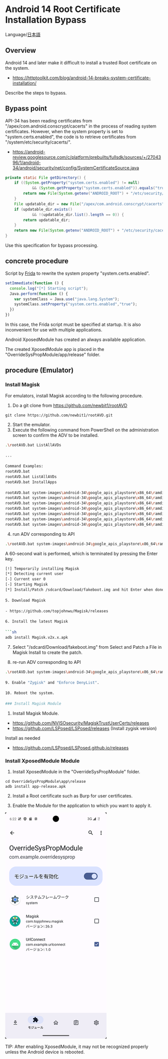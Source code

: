 Android 14 Root Certificate Installation Bypass
=============

Language/[日本語](Readme-ja.md)

## Overview

Android 14 and later make it difficult to install a trusted Root certificate on the system.

- https://httptoolkit.com/blog/android-14-breaks-system-certificate-installation/

Describe the steps to bypass.

## Bypass point

API-34 has been reading certificates from "/apex/com.android.conscrypt/cacerts" in the process of reading system certificates.
However, when the system property is set to "system.certs.enabled", the code is to retrieve certificates from "/system/etc/security/cacerts/".

- https://android-review.googlesource.com/c/platform/prebuilts/fullsdk/sources/+/2704396/1/android-34/android/security/net/config/SystemCertificateSource.java

````java
private static File getDirectory() {
    if ((System.getProperty("system.certs.enabled") != null)
            && (System.getProperty("system.certs.enabled")).equals("true")) {
        return new File(System.getenv("ANDROID_ROOT") + "/etc/security/cacerts");
    }
    File updatable_dir = new File("/apex/com.android.conscrypt/cacerts");
    if (updatable_dir.exists()
            && !(updatable_dir.list().length == 0)) {
        return updatable_dir;
    }
    return new File(System.getenv("ANDROID_ROOT") + "/etc/security/cacerts");
}
````

Use this specification for bypass processing.

## concrete procedure

Script by [Frida](https://frida.re/) to rewrite the system property "system.certs.enabled".

````js
setImmediate(function () {
  console.log("[*] Starting script");
  Java.perform(function () {
    var systemClass = Java.use("java.lang.System");
    systemClass.setProperty("system.certs.enabled","true");
  })
})
````

In this case, the Frida script must be specified at startup.
It is also inconvenient for use with multiple applications.

Android XposedModule has created an always available application.

The created XposedModule app is placed in the "OverrideSysPropModule/app/release" folder.

## procedure (Emulator)

### Install Magisk 

For emulators, install Magisk according to the following procedure.

1. Do a git clone from https://github.com/newbit1/rootAVD

```
git clone https://github.com/newbit1/rootAVD.git
```

2. Start the emulator.
3. Execute the following command from PowerShell on the administration screen to confirm the ADV to be installed.

```sh
.\rootAVD.bat ListAllAVDs

...

Command Examples:
rootAVD.bat
rootAVD.bat ListAllAVDs
rootAVD.bat InstallApps

rootAVD.bat system-images\android-34\google_apis_playstore\x86_64\ramdisk.img
rootAVD.bat system-images\android-34\google_apis_playstore\x86_64\ramdisk.img FAKEBOOTIMG
rootAVD.bat system-images\android-34\google_apis_playstore\x86_64\ramdisk.img DEBUG PATCHFSTAB GetUSBHPmodZ
rootAVD.bat system-images\android-34\google_apis_playstore\x86_64\ramdisk.img restore
rootAVD.bat system-images\android-34\google_apis_playstore\x86_64\ramdisk.img InstallKernelModules
rootAVD.bat system-images\android-34\google_apis_playstore\x86_64\ramdisk.img InstallPrebuiltKernelModules
rootAVD.bat system-images\android-34\google_apis_playstore\x86_64\ramdisk.img InstallPrebuiltKernelModules GetUSBHPmodZ PATCHFSTAB DEBUG
```

4. run ADV corresponding to API

```sh
.\rootAVD.bat system-images\android-34\google_apis_playstore\x86_64\ramdisk.img FAKEBOOTIMG
```

A 60-second wait is performed, which is terminated by pressing the Enter key.

```sh
[!] Temporarily installing Magisk
[*] Detecting current user
[-] Current user 0
[-] Starting Magisk
[*] Install/Patch /sdcard/Download/fakeboot.img and hit Enter when done(max. 60s)

5. Download Magisk

- https://github.com/topjohnwu/Magisk/releases

6. Install the latest Magisk

```sh
adb install Magisk.v2x.x.apk
```

7. Select "/sdcard/Download/fakeboot.img" from Select and Patch a File in Magisk Install to create the patch.

8. re-run ADV corresponding to API

```sh
.\rootAVD.bat system-images\android-34\google_apis_playstore\x86_64\ramdisk.img FAKEBOOTIMG

9. Enable "Zygisk" and "Enforce DenyList".

10. Reboot the system.

### Install Magisk Module

```
1. Install Magisk Module.

- https://github.com/NVISOsecurity/MagiskTrustUserCerts/releases
- https://github.com/LSPosed/LSPosed/releases (Install zygisk version)

Install as needed

- https://github.com/LSPosed/LSPosed.github.io/releases

### Install XposedModule Module 

1. Install XposedModule in the "OverrideSysPropModule" folder.

````
cd OverrideSysPropModule\app\release
adb install app-release.apk
````

2. Install a Root certificate such as Burp for user certificates.

3. Enable the Module for the application to which you want to apply it.

![OverrideSysProp](images/OverrideSysProp.png)

TIP: After enabling XposedModule, it may not be recognized properly unless the Android device is rebooted.
